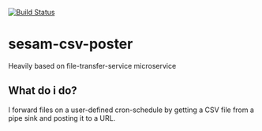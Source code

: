 [![Build Status](https://travis-ci.org/sesam-community/sesam-csv-poster.svg?branch=master)](https://travis-ci.org/sesam-community/sesam-csv-poster)

# sesam-csv-poster
Heavily based on file-transfer-service microservice
## What do i do? 
I forward files on a user-defined cron-schedule by getting a CSV file from a pipe sink and posting it to a URL.